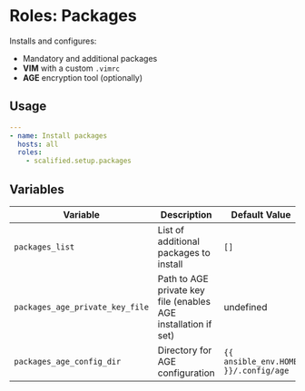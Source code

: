 # Roles: Packages

Installs and configures:

* Mandatory and additional packages
* **VIM** with a custom `.vimrc`
* **AGE** encryption tool (optionally)

## Usage

```yaml
---
- name: Install packages
  hosts: all
  roles:
    - scalified.setup.packages
```

## Variables

| Variable                        | Description                                                     | Default Value                        |
| ------------------------------- | --------------------------------------------------------------- | ------------------------------------ |
| `packages_list`                 | List of additional packages to install                          | `[]`                                 |
| `packages_age_private_key_file` | Path to AGE private key file (enables AGE installation if set)  | undefined                            |
| `packages_age_config_dir`       | Directory for AGE configuration                                 | `{{ ansible_env.HOME }}/.config/age` |
